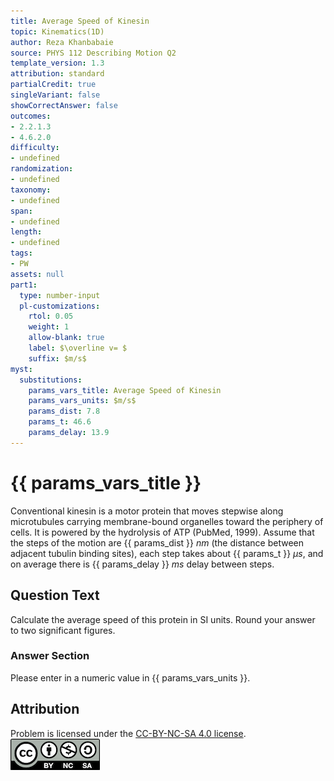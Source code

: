 ```yaml
---
title: Average Speed of Kinesin
topic: Kinematics(1D)
author: Reza Khanbabaie
source: PHYS 112 Describing Motion Q2
template_version: 1.3
attribution: standard
partialCredit: true
singleVariant: false
showCorrectAnswer: false
outcomes:
- 2.2.1.3
- 4.6.2.0
difficulty:
- undefined
randomization:
- undefined
taxonomy:
- undefined
span:
- undefined
length:
- undefined
tags:
- PW
assets: null
part1:
  type: number-input
  pl-customizations:
    rtol: 0.05
    weight: 1
    allow-blank: true
    label: $\overline v= $
    suffix: $m/s$
myst:
  substitutions:
    params_vars_title: Average Speed of Kinesin
    params_vars_units: $m/s$
    params_dist: 7.8
    params_t: 46.6
    params_delay: 13.9
---
```

# {{ params_vars_title }}
Conventional kinesin is a motor protein that moves stepwise along microtubules carrying membrane-bound organelles toward the periphery of cells. It is powered by the hydrolysis of ATP (PubMed, 1999). Assume that the steps of the motion are {{ params_dist }} $nm$ (the distance between adjacent tubulin binding sites), each step takes about {{ params_t }} $\mu s$, and on average there is {{ params_delay }} $ms$ delay between steps.

## Question Text

Calculate the average speed of this protein in SI units. Round your answer to two significant figures.

### Answer Section

Please enter in a numeric value in {{ params_vars_units }}.

## Attribution

Problem is licensed under the [CC-BY-NC-SA 4.0 license](https://creativecommons.org/licenses/by-nc-sa/4.0/).<br> ![The Creative Commons 4.0 license requiring attribution-BY, non-commercial-NC, and share-alike-SA license.](https://raw.githubusercontent.com/firasm/bits/master/by-nc-sa.png)